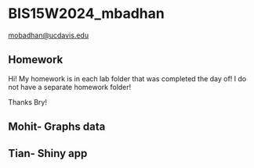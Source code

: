 # BIS15W2024_mbadhan

mobadhan@ucdavis.edu

## Homework
Hi! My homework is in each lab folder that was completed the day of!
I do not have a separate homework folder!

Thanks Bry!

## Mohit- Graphs data
## Tian- Shiny app